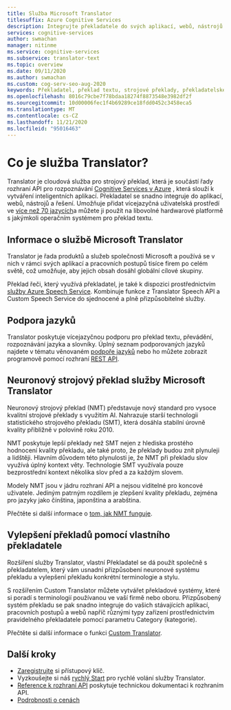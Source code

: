 ```yaml
---
title: Služba Microsoft Translator
titlesuffix: Azure Cognitive Services
description: Integrujte překladatele do svých aplikací, webů, nástrojů a dalších řešení a poskytněte prostředí pro více jazyků.
services: cognitive-services
author: swmachan
manager: nitinme
ms.service: cognitive-services
ms.subservice: translator-text
ms.topic: overview
ms.date: 09/11/2020
ms.author: swmachan
ms.custom: cog-serv-seo-aug-2020
keywords: Překladatel, překlad textu, strojové překlady, překladatelské služby
ms.openlocfilehash: 8016c79cbe7f78bdaa18274f8873548e3982df2f
ms.sourcegitcommit: 10d00006fec1f4b69289ce18fdd0452c3458eca5
ms.translationtype: MT
ms.contentlocale: cs-CZ
ms.lasthandoff: 11/21/2020
ms.locfileid: "95016463"
---
```

# <a name="what-is-the-translator-service"></a>Co je služba Translator?

Translator je cloudová služba pro strojový překlad, která je součástí řady rozhraní API pro rozpoznávání [Cognitive Services v Azure](../../index.yml?panel=ai&pivot=products) , která slouží k vytváření inteligentních aplikací. Překladatel se snadno integruje do aplikací, webů, nástrojů a řešení. Umožňuje přidat vícejazyčná uživatelská prostředí ve [více než 70 jazycích](./language-support.md)a můžete ji použít na libovolné hardwarové platformě s jakýmkoli operačním systémem pro překlad textu.

## <a name="about-microsoft-translator"></a>Informace o službě Microsoft Translator

Translator je řada produktů a služeb společnosti Microsoft a používá se v nich v rámci svých aplikací a pracovních postupů tisíce firem po celém světě, což umožňuje, aby jejich obsah dosáhl globální cílové skupiny.

Překlad řeči, který využívá překladatel, je také k dispozici prostřednictvím [služby Azure Speech Service](../speech-service/index.yml). Kombinuje funkce z Translator Speech API a Custom Speech Service do sjednocené a plně přizpůsobitelné služby. 

## <a name="language-support"></a>Podpora jazyků

Translator poskytuje vícejazyčnou podporu pro překlad textu, převádění, rozpoznávání jazyka a slovníky. Úplný seznam podporovaných jazyků najdete v tématu věnovaném [podpoře jazyků](language-support.md) nebo ho můžete zobrazit programově pomocí rozhraní [REST API](./reference/v3-0-languages.md).  

## <a name="microsoft-translator-neural-machine-translation"></a>Neuronový strojový překlad služby Microsoft Translator

Neuronový strojový překlad (NMT) představuje nový standard pro vysoce kvalitní strojové překlady s využitím AI. Nahrazuje starší technologii statistického strojového překladu (SMT), která dosáhla stabilní úrovně kvality přibližně v polovině roku 2010.

NMT poskytuje lepší překlady než SMT nejen z hlediska prostého hodnocení kvality překladu, ale také proto, že překlady budou znít plynuleji a lidštěji. Hlavním důvodem této plynulosti je, že NMT při překladu slov využívá úplný kontext věty. Technologie SMT využívala pouze bezprostřední kontext několika slov před a za každým slovem.

Modely NMT jsou v jádru rozhraní API a nejsou viditelné pro koncové uživatele. Jediným patrným rozdílem je zlepšení kvality překladu, zejména pro jazyky jako čínština, japonština a arabština.

Přečtěte si další informace o [tom, jak NMT funguje](https://www.microsoft.com/en-us/translator/mt.aspx#nnt).

## <a name="improve-translations-with-custom-translator"></a>Vylepšení překladů pomocí vlastního překladatele

Rozšíření služby Translator, vlastní Překladatel se dá použít společně s překladatelem, který vám usnadní přizpůsobení neuronové systému překladu a vylepšení překladu konkrétní terminologie a stylu.

S rozšířením Custom Translator můžete vytvářet překladové systémy, které si poradí s terminologií používanou ve vaší firmě nebo oboru. Přizpůsobený systém překladu se pak snadno integruje do vašich stávajících aplikací, pracovních postupů a webů napříč různými typy zařízení prostřednictvím pravidelného překladatele pomocí parametru Category (kategorie).

Přečtěte si další informace o funkci [Custom Translator](customization.md).

## <a name="next-steps"></a>Další kroky

- [Zaregistrujte](./translator-how-to-signup.md) si přístupový klíč.
- Vyzkoušejte si náš [rychlý Start](quickstart-translator.md) pro rychlé volání služby Translator.
- [Reference k rozhraní API](./reference/v3-0-reference.md) poskytuje technickou dokumentaci k rozhraním API.
- [Podrobnosti o cenách](https://azure.microsoft.com/pricing/details/cognitive-services/translator-text-api/)